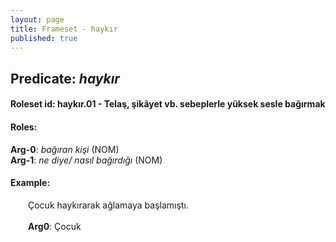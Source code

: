 ```yaml
---
layout: page
title: Frameset - haykır
published: true
---
```

<h2>Predicate: <i>haykır</i></h2>
<h4>Roleset id: haykır.01 - Telaş, şikâyet vb. sebeplerle yüksek sesle bağırmak<br>
<h4>Roles:</h4>
<b>Arg-0</b>: <i>bağıran kişi</i>  (NOM) <br>
<b>Arg-1</b>: <i>ne diye/ nasıl bağırdığı</i>  (NOM) <br>
<h4>Example:</h4>
&emsp;&emsp;Çocuk haykırarak ağlamaya başlamıştı.<br><br>
&emsp;&emsp;<b>Arg0</b>:  Çocuk<br>


